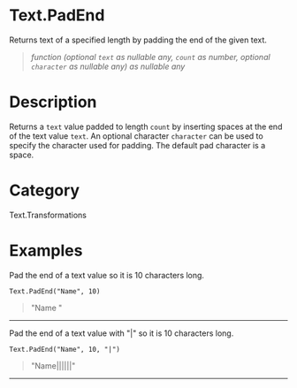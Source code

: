 # Text.PadEnd
Returns text of a specified length by padding the end of the given text.
> _function (optional <code>text</code> as nullable any, <code>count</code> as number, optional <code>character</code> as nullable any) as nullable any_

# Description 
Returns a <code>text</code> value padded to length <code>count</code> by inserting spaces at the end of the text value <code>text</code>. 
    An optional character <code>character</code> can be used to specify the character used for padding. The default pad character is a space.
# Category 
Text.Transformations
# Examples 
Pad the end of a text value so it is 10 characters long.
```
Text.PadEnd("Name", 10)
```
> "Name      "

***
Pad the end of a text value with "|" so it is 10 characters long.
```
Text.PadEnd("Name", 10, "|")
```
> "Name||||||"

***

